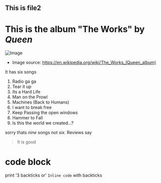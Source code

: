 ## This is file2
# This is the album **"The Works"** by *Queen* 

![Image](https://upload.wikimedia.org/wikipedia/en/3/39/Queen_The_Works.png)
* Image source: https://en.wikipedia.org/wiki/The_Works_(Queen_album)


It has six songs
1. Radio ga ga
2. Tear it up
3. Its a Hard Life
4. Man on the Prowl
5. Machines (Back to Humans)
6. I want to break free
7. Keep Passing the open windows
8. Hammer to Fall
9. Is this the world we created...?

sorry thats *nine* songs not *six*. Reviews say
> It is good

# code block
print '3 backticks or'
`Inline code` with backticks	
